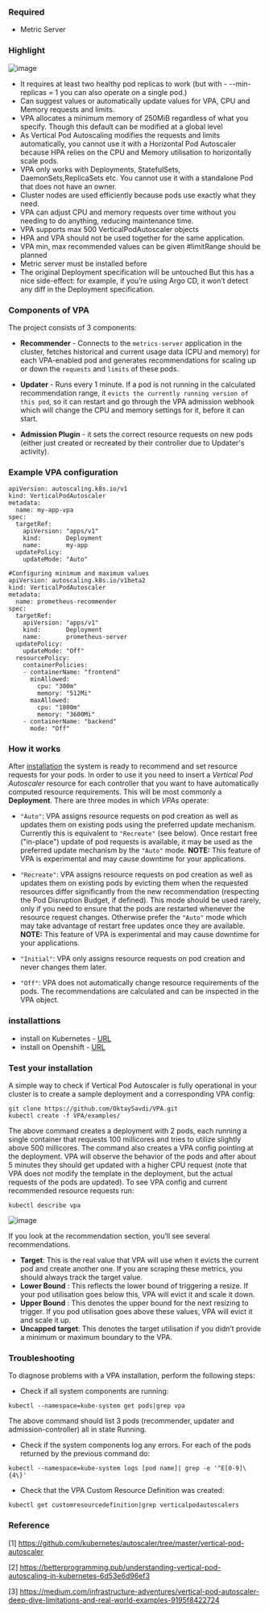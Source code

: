 ### Required
- Metric Server

### Highlight

![image](https://user-images.githubusercontent.com/3519706/116244974-24793b80-a771-11eb-9cd4-f832225a289d.png)

- It requires at least two healthy pod replicas to work (but with - --min-replicas = 1 you can also operate on a single pod.)
- Can suggest values or automatically update values for VPA, CPU and Memory requests and limits.
- VPA allocates a minimum memory of 250MiB regardless of what you specify. Though this default can be modified at a global level
- As Vertical Pod Autoscaling modifies the requests and limits automatically, you cannot use it with a Horizontal Pod Autoscaler because HPA relies on the CPU and Memory utilisation to horizontally scale pods.
- VPA only works with Deployments, StatefulSets, DaemonSets,ReplicaSets etc. You cannot use it with a standalone Pod that does not have an owner.
- Cluster nodes are used efficiently because pods use exactly what they need.
- VPA can adjust CPU and memory requests over time without you needing to do anything, reducing maintenance time.
- VPA supports max 500 VerticalPodAutoscaler objects
- HPA and VPA should not be used together for the same application.
- VPA min, max recommended values can be given #limitRange should be planned
- Metric server must be installed before
- The original Deployment specification will be untouched
But this has a nice side-effect: for example, if you’re using Argo CD, it won’t detect any diff in the Deployment specification.

### Components of VPA

The project consists of 3 components:

-   **Recommender** - Connects to the  `metrics-server`  application in the cluster, fetches historical and current usage data (CPU and memory) for each VPA-enabled pod and generates recommendations for scaling up or down the  `requests`  and  `limits`  of these pods.
    
-   **Updater**  - Runs every 1 minute. If a pod is not running in the calculated recommendation range, it  `evicts the currently running version of this pod`, so it can restart and go through the VPA admission webhook which will change the CPU and memory settings for it, before it can start.
    
-   **Admission Plugin**  - it sets the correct resource requests on new pods (either just created or recreated by their controller due to Updater's activity).

### Example VPA configuration

```
apiVersion: autoscaling.k8s.io/v1
kind: VerticalPodAutoscaler
metadata:
  name: my-app-vpa
spec:
  targetRef:
    apiVersion: "apps/v1"
    kind:       Deployment
    name:       my-app
  updatePolicy:
    updateMode: "Auto"
```
```
#Configuring minimum and maximum values
apiVersion: autoscaling.k8s.io/v1beta2
kind: VerticalPodAutoscaler
metadata:
  name: prometheus-recommender
spec:
  targetRef:
    apiVersion: "apps/v1"
    kind:       Deployment
    name:       prometheus-server
  updatePolicy:
    updateMode: "Off"
  resourcePolicy:
    containerPolicies:
    - containerName: "frontend"
      minAllowed:
        cpu: "300m"
        memory: "512Mi"
      maxAllowed:
        cpu: "1800m"
        memory: "3600Mi"
    - containerName: "backend"
      mode: "Off"
```
### How it works

After  [installation](https://github.com/kubernetes/autoscaler/tree/master/vertical-pod-autoscaler#installation)  the system is ready to recommend and set resource requests for your pods. In order to use it you need to insert a  _Vertical Pod Autoscaler_  resource for each controller that you want to have automatically computed resource requirements. This will be most commonly a  **Deployment**. There are three modes in which  _VPAs_  operate:

-   `"Auto"`: VPA assigns resource requests on pod creation as well as updates them on existing pods using the preferred update mechanism. Currently this is equivalent to  `"Recreate"`  (see below). Once restart free ("in-place") update of pod requests is available, it may be used as the preferred update mechanism by the  `"Auto"`  mode.  **NOTE:**  This feature of VPA is experimental and may cause downtime for your applications.

-   `"Recreate"`: VPA assigns resource requests on pod creation as well as updates them on existing pods by evicting them when the requested resources differ significantly from the new recommendation (respecting the Pod Disruption Budget, if defined). This mode should be used rarely, only if you need to ensure that the pods are restarted whenever the resource request changes. Otherwise prefer the  `"Auto"`  mode which may take advantage of restart free updates once they are available.  **NOTE:**  This feature of VPA is experimental and may cause downtime for your applications.
-   `"Initial"`: VPA only assigns resource requests on pod creation and never changes them later.
-   `"Off"`: VPA does not automatically change resource requirements of the pods. The recommendations are calculated and can be inspected in the VPA object.

### installattions

- install on Kubernetes - [URL](https://github.com/OktaySavdi/VPA/tree/main/k8s)
- install on Openshift  - [URL](https://github.com/OktaySavdi/VPA/tree/main/openshift)

### Test your installation

A simple way to check if Vertical Pod Autoscaler is fully operational in your cluster is to create a sample deployment and a corresponding VPA config:
```
git clone https://github.com/OktaySavdi/VPA.git
kubectl create -f VPA/examples/
```
The above command creates a deployment with 2 pods, each running a single container that requests 100 millicores and tries to utilize slightly above 500 millicores. The command also creates a VPA config pointing at the deployment. VPA will observe the behavior of the pods and after about 5 minutes they should get updated with a higher CPU request (note that VPA does not modify the template in the deployment, but the actual requests of the pods are updated). To see VPA config and current recommended resource requests run:
```
kubectl describe vpa
```
![image](https://user-images.githubusercontent.com/3519706/116238558-27bcf900-a76a-11eb-822e-0ce7419fb5e7.png)

If you look at the recommendation section, you’ll see several recommendations.

-   **Target**: This is the real value that VPA will use when it evicts the current pod and create another one. If you are scraping these metrics, you should always track the target value.
-   **Lower Bound** : This reflects the lower bound of triggering a resize. If your pod utilisation goes below this, VPA will evict it and scale it down.
-   **Upper Bound** : This denotes the upper bound for the next resizing to trigger. If you pod utilisation goes above these values, VPA will evict it and scale it up.
-   **Uncapped target**: This denotes the target utilisation if you didn’t provide a minimum or maximum boundary to the VPA.


### Troubleshooting

To diagnose problems with a VPA installation, perform the following steps:

-   Check if all system components are running:
```
kubectl --namespace=kube-system get pods|grep vpa
```

The above command should list 3 pods (recommender, updater and admission-controller) all in state Running.

-   Check if the system components log any errors. For each of the pods returned by the previous command do:
```
kubectl --namespace=kube-system logs [pod name]| grep -e '^E[0-9]\{4\}'
```
-   Check that the VPA Custom Resource Definition was created:
```
kubectl get customresourcedefinition|grep verticalpodautoscalers
```

### Reference

[1] https://github.com/kubernetes/autoscaler/tree/master/vertical-pod-autoscaler

[2] https://betterprogramming.pub/understanding-vertical-pod-autoscaling-in-kubernetes-6d53e6d96ef3

[3] https://medium.com/infrastructure-adventures/vertical-pod-autoscaler-deep-dive-limitations-and-real-world-examples-9195f8422724 
